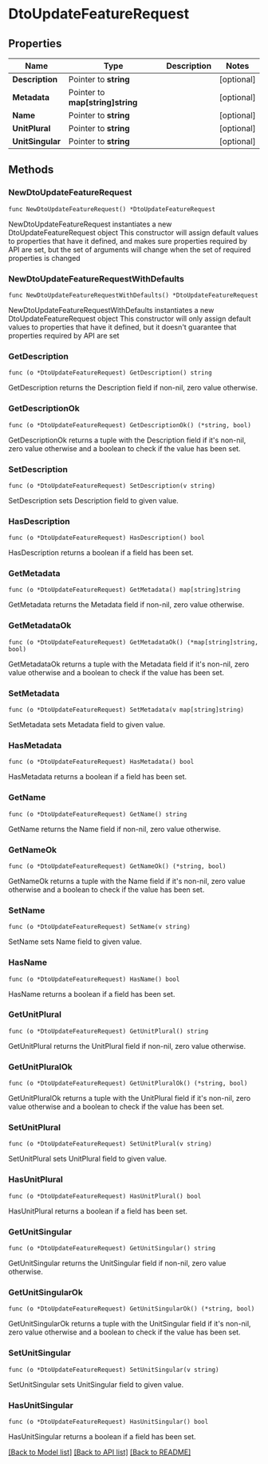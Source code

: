# DtoUpdateFeatureRequest

## Properties

Name | Type | Description | Notes
------------ | ------------- | ------------- | -------------
**Description** | Pointer to **string** |  | [optional] 
**Metadata** | Pointer to **map[string]string** |  | [optional] 
**Name** | Pointer to **string** |  | [optional] 
**UnitPlural** | Pointer to **string** |  | [optional] 
**UnitSingular** | Pointer to **string** |  | [optional] 

## Methods

### NewDtoUpdateFeatureRequest

`func NewDtoUpdateFeatureRequest() *DtoUpdateFeatureRequest`

NewDtoUpdateFeatureRequest instantiates a new DtoUpdateFeatureRequest object
This constructor will assign default values to properties that have it defined,
and makes sure properties required by API are set, but the set of arguments
will change when the set of required properties is changed

### NewDtoUpdateFeatureRequestWithDefaults

`func NewDtoUpdateFeatureRequestWithDefaults() *DtoUpdateFeatureRequest`

NewDtoUpdateFeatureRequestWithDefaults instantiates a new DtoUpdateFeatureRequest object
This constructor will only assign default values to properties that have it defined,
but it doesn't guarantee that properties required by API are set

### GetDescription

`func (o *DtoUpdateFeatureRequest) GetDescription() string`

GetDescription returns the Description field if non-nil, zero value otherwise.

### GetDescriptionOk

`func (o *DtoUpdateFeatureRequest) GetDescriptionOk() (*string, bool)`

GetDescriptionOk returns a tuple with the Description field if it's non-nil, zero value otherwise
and a boolean to check if the value has been set.

### SetDescription

`func (o *DtoUpdateFeatureRequest) SetDescription(v string)`

SetDescription sets Description field to given value.

### HasDescription

`func (o *DtoUpdateFeatureRequest) HasDescription() bool`

HasDescription returns a boolean if a field has been set.

### GetMetadata

`func (o *DtoUpdateFeatureRequest) GetMetadata() map[string]string`

GetMetadata returns the Metadata field if non-nil, zero value otherwise.

### GetMetadataOk

`func (o *DtoUpdateFeatureRequest) GetMetadataOk() (*map[string]string, bool)`

GetMetadataOk returns a tuple with the Metadata field if it's non-nil, zero value otherwise
and a boolean to check if the value has been set.

### SetMetadata

`func (o *DtoUpdateFeatureRequest) SetMetadata(v map[string]string)`

SetMetadata sets Metadata field to given value.

### HasMetadata

`func (o *DtoUpdateFeatureRequest) HasMetadata() bool`

HasMetadata returns a boolean if a field has been set.

### GetName

`func (o *DtoUpdateFeatureRequest) GetName() string`

GetName returns the Name field if non-nil, zero value otherwise.

### GetNameOk

`func (o *DtoUpdateFeatureRequest) GetNameOk() (*string, bool)`

GetNameOk returns a tuple with the Name field if it's non-nil, zero value otherwise
and a boolean to check if the value has been set.

### SetName

`func (o *DtoUpdateFeatureRequest) SetName(v string)`

SetName sets Name field to given value.

### HasName

`func (o *DtoUpdateFeatureRequest) HasName() bool`

HasName returns a boolean if a field has been set.

### GetUnitPlural

`func (o *DtoUpdateFeatureRequest) GetUnitPlural() string`

GetUnitPlural returns the UnitPlural field if non-nil, zero value otherwise.

### GetUnitPluralOk

`func (o *DtoUpdateFeatureRequest) GetUnitPluralOk() (*string, bool)`

GetUnitPluralOk returns a tuple with the UnitPlural field if it's non-nil, zero value otherwise
and a boolean to check if the value has been set.

### SetUnitPlural

`func (o *DtoUpdateFeatureRequest) SetUnitPlural(v string)`

SetUnitPlural sets UnitPlural field to given value.

### HasUnitPlural

`func (o *DtoUpdateFeatureRequest) HasUnitPlural() bool`

HasUnitPlural returns a boolean if a field has been set.

### GetUnitSingular

`func (o *DtoUpdateFeatureRequest) GetUnitSingular() string`

GetUnitSingular returns the UnitSingular field if non-nil, zero value otherwise.

### GetUnitSingularOk

`func (o *DtoUpdateFeatureRequest) GetUnitSingularOk() (*string, bool)`

GetUnitSingularOk returns a tuple with the UnitSingular field if it's non-nil, zero value otherwise
and a boolean to check if the value has been set.

### SetUnitSingular

`func (o *DtoUpdateFeatureRequest) SetUnitSingular(v string)`

SetUnitSingular sets UnitSingular field to given value.

### HasUnitSingular

`func (o *DtoUpdateFeatureRequest) HasUnitSingular() bool`

HasUnitSingular returns a boolean if a field has been set.


[[Back to Model list]](../README.md#documentation-for-models) [[Back to API list]](../README.md#documentation-for-api-endpoints) [[Back to README]](../README.md)



